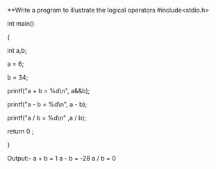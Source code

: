 **Write a program to illustrate the logical operators
#include<stdio.h>

int main()

{

int a,b;

a = 6;

b = 34;

printf("a + b = %d\n", a&&b);

printf("a - b = %d\n", a - b);

printf("a / b = %d\n" ,a / b);

return 0 ;

}

Output:- a + b = 1
         a - b = -28
          a / b = 0
         
